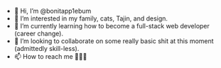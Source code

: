- 👋 Hi, I’m @bonitapp1ebum
- 👀 I’m interested in my family, cats, Tajin, and design.
- 🌱 I’m currently learning how to become a full-stack web developer (career change).
- 💞️ I’m looking to collaborate on some really basic shit at this moment (admittedly skill-less).
- 📫 How to reach me 🤷🏽‍♀️

<!---
bonitapp1ebum/bonitapp1ebum is a ✨ special ✨ repository because its `README.md` (this file) appears on your GitHub profile.
You can click the Preview link to take a look at your changes.
--->
